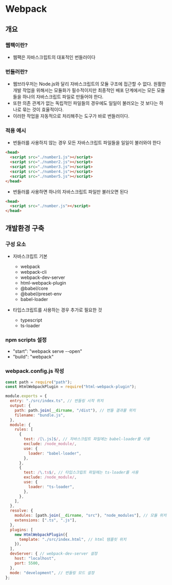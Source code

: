 # Webpack

## 개요
### 웹팩이란? 
- 웹팩은 자바스크립트의 대표적인 번들러이다

### 번들러란? 
- 웹브라우저는 Node.js와 달리 자바스크립트의 모듈 구조에 접근할 수 없다. 원활한 개발 작업을 위해서는 모듈화가 필수적이지만 최종적인 배포 단계에서는 모든 모듈들을 하나의 자바스크립트 파일로 만들어야 한다. 
- 또한 의존 관계가 없는 독립적인 파일들의 경우에도 일일이 불러오는 것 보다는 하나로 묶는 것이 효율적이다.
- 이러한 작업을 자동적으로 처리해주는 도구가 바로 번들러이다.

### 적용 예시
- 번들러를 사용하지 않는 경우 모든 자바스크립트 파일들을 일일이 불러와야 한다
```html
<head>
  <script src="./number1.js"></script>
  <script src="./number2.js"></script>
  <script src="./number3.js"></script>
  <script src="./number4.js"></script>
  <script src="./number5.js"></script>
</head>
```

- 번들러를 사용하면 하나의 자바스크립트 파일만 불러오면 된다
```html
<head>
  <script src="./number.js"></script>
</head>
```

## 개발환경 구축
### 구성 요소
- 자바스크립트 기본
  - webpack
  - webpack-cli
  - webpack-dev-server
  - html-webpack-plugin 
  - @babel/core
  - @babel/preset-env
  - babel-loader
  
- 타입스크립트를 사용하는 경우 추가로 필요한 것
  - typescript
  - ts-loader
  
### npm scripts 설정
- "start": "webpack serve --open"
- "build": "webpack"

### webpack.config.js 작성
```javascript
const path = require("path");
const HtmlWebpackPlugin = require("html-webpack-plugin");

module.exports = {
  entry: "./src/index.ts", // 번들링 시작 위치
  output: {
    path: path.join(__dirname, "/dist"), // 번들 결과물 위치
    filename: "bundle.js",
  },
  module: {
    rules: [
      {
        test: /[\.js]$/, // 자바스크립트 파일에는 babel-loader를 사용
        exclude: /node_module/,
        use: {
          loader: "babel-loader",
        },
      },
      {
        test: /\.ts$/, // 타입스크립트 파일에는 ts-loader를 사용
        exclude: /node_module/,
        use: {
          loader: "ts-loader",
        },
      },
    ],
  },
  resolve: {
    modules: [path.join(__dirname, "src"), "node_modules"], // 모듈 위치
    extensions: [".ts", ".js"],
  },
  plugins: [
    new HtmlWebpackPlugin({
      template: "./src/index.html", // html 템플릿 위치
    }),
  ],
  devServer: { // webpack-dev-server 설정
    host: "localhost",
    port: 5500,
  },
  mode: "development", // 번들링 모드 설정
};
```
